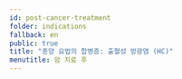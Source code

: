 ```yaml
---
id: post-cancer-treatment
folder: indications
fallback: en
public: true
title: "종양 요법의 합병증: 출혈성 방광염 (HC)"
menutitle: 암 치료 후
---
```

